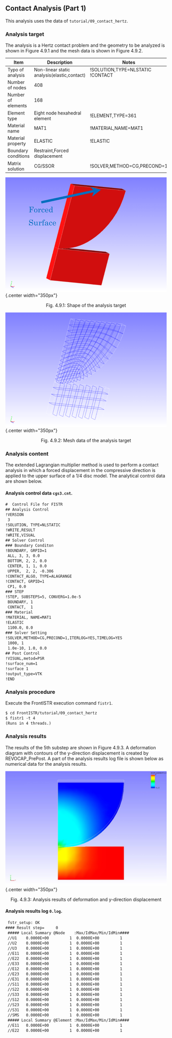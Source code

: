 ## Contact Analysis (Part 1)

This analysis uses the data of `tutorial/09_contact_hertz`.

### Analysis target

The analysis is a Hertz contact problem and the geometry to be analyzed is shown in Figure 4.9.1 and the mesh data is shown in Figure 4.9.2.

 | Item              | Description                               | Notes                           | Reference |
 |-------------------|-------------------------------------------|---------------------------------|-----------|
 |Typo of analysis   |Non-linear static analysis(elastic,contact)|!SOLUTION,TYPE=NLSTATIC  !CONTACT|           |
 |Number of nodes    |408                                        |                                 |           |
 |Number of elements |168                                        |                                 |           |
 |Element type       |Eight node hexahedral element              |!ELEMENT,TYPE=361                |           |
 |Material name      |MAT1                                       |!MATERIAL,NAME=MAT1              |           |
 |Material property  |ELASTIC                                    |!ELASTIC                         |           |
 |Boundary conditions|Restraint,Forced displacement              |                                 |           |
 |Matrix solution    |CG/SSOR                                    |!SOLVER,METHOD=CG,PRECOND=1      |           |

![Shape of the analysis target](./media/tutorial09_01.png){.center width="350px"}
<div style="text-align: center;">
Fig. 4.9.1: Shape of the analysis target
</div>

![Mesh data of the analysis target](./media/tutorial09_02.png){.center width="350px"}
<div style="text-align: center;">
Fig. 4.9.2: Mesh data of the analysis target
</div>

### Analysis content

The extended Lagrangian multiplier method is used to perform a contact analysis in which a forced displacement in the compressive direction is applied to the upper surface of a 1/4 disc model. The analytical control data are shown below.

#### Analysis control data `cgs3.cnt`.

```
#  Control File for FISTR
## Analysis Control
!VERSION
 3
!SOLUTION, TYPE=NLSTATIC
!WRITE,RESULT
!WRITE,VISUAL
## Solver Control
### Boundary Conditon
!BOUNDARY, GRPID=1
 ALL, 3, 3, 0.0
 BOTTOM, 2, 2, 0.0
 CENTER, 1, 1, 0.0
 UPPER,  2, 2, -0.306
!CONTACT_ALGO, TYPE=ALAGRANGE
!CONTACT, GRPID=1
 CP1, 0.0
### STEP
!STEP, SUBSTEPS=5, CONVERG=1.0e-5
 BOUNDARY, 1
 CONTACT,  1
### Material
!MATERIAL, NAME=MAT1
!ELASTIC
 1100.0, 0.0
### Solver Setting
!SOLVER,METHOD=CG,PRECOND=1,ITERLOG=YES,TIMELOG=YES
 1000, 1
 1.0e-10, 1.0, 0.0
## Post Control
!VISUAL,metod=PSR
!surface_num=1
!surface 1
!output_type=VTK
!END
```

### Analysis procedure

Execute the FrontISTR execution command `fistr1`.

```
$ cd FrontISTR/tutorial/09_contact_hertz
$ fistr1 -t 4
(Runs in 4 threads.)
```

### Analysis results

The results of the 5th substep are shown in Figure 4.9.3. A deformation diagram with contours of the y-direction displacement is created by REVOCAP_PrePost. A part of the analysis results log file is shown below as numerical data for the analysis results.

![Analysis results of deformation and y-direction displacement](./media/tutorial09_03.png){.center width="350px"}
<div style="text-align: center;">
Fig. 4.9.3: Analysis results of deformation and y-direction displacement
</div>

#### Analysis results log `0.log`.

```
 fstr_setup: OK
#### Result step=     0
 ##### Local Summary @Node    :Max/IdMax/Min/IdMin####
 //U1    0.0000E+00         1  0.0000E+00         1
 //U2    0.0000E+00         1  0.0000E+00         1
 //U3    0.0000E+00         1  0.0000E+00         1
 //E11   0.0000E+00         1  0.0000E+00         1
 //E22   0.0000E+00         1  0.0000E+00         1
 //E33   0.0000E+00         1  0.0000E+00         1
 //E12   0.0000E+00         1  0.0000E+00         1
 //E23   0.0000E+00         1  0.0000E+00         1
 //E31   0.0000E+00         1  0.0000E+00         1
 //S11   0.0000E+00         1  0.0000E+00         1
 //S22   0.0000E+00         1  0.0000E+00         1
 //S33   0.0000E+00         1  0.0000E+00         1
 //S12   0.0000E+00         1  0.0000E+00         1
 //S23   0.0000E+00         1  0.0000E+00         1
 //S31   0.0000E+00         1  0.0000E+00         1
 //SMS   0.0000E+00         1  0.0000E+00         1
 ##### Local Summary @Element :Max/IdMax/Min/IdMin####
 //E11   0.0000E+00         1  0.0000E+00         1
 //E22   0.0000E+00         1  0.0000E+00         1
```

